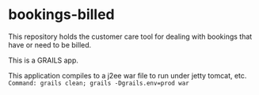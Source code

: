 # bookings-billed

This repository holds the customer care tool for dealing with bookings that have or need to be billed.

This is a GRAILS app. 

This application compiles to a j2ee war file to run under jetty tomcat, etc. 
`Command: grails clean; grails -Dgrails.env=prod war`
